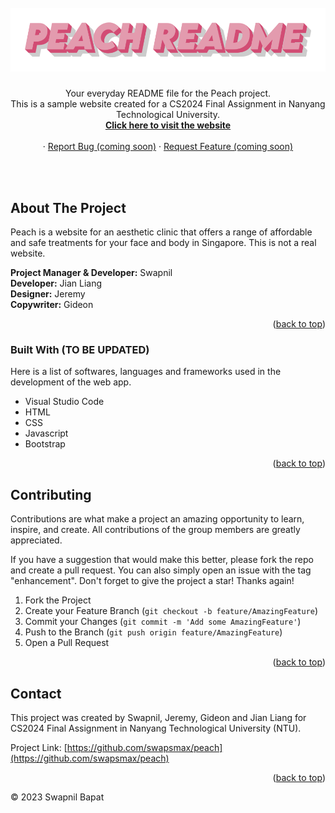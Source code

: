 <div id="top"></div>



<!-- PROJECT LOGO -->
<br />
<div align="center">
  <a href="https://github.com/swapsmax/peach">
    <img src="readme_images/peach_readme.png" alt="Logo">
  </a>

  <h3 align="center"></h3>

  <p align="center">
    Your everyday README file for the Peach project.
    <br />
    This is a sample website created for a CS2024 Final Assignment in Nanyang Technological University.<br>
    <a href="#"_blank"><strong>Click here to visit the website</strong></a>
    <br />
    <br />
    ·
    <a href="https://github.com/swapsmax/peach">Report Bug (coming soon)</a>
    ·
    <a href="https://github.com/swapsmax/peach">Request Feature (coming soon)</a>
  </p>
</div>

<br />
<br />


<!-- ABOUT THE PROJECT -->
## About The Project

Peach is a website for an aesthetic clinic that offers a range of affordable and safe treatments for your face and body in Singapore.
This is not a real website.

<b>Project Manager & Developer:</b> Swapnil <br>
<b>Developer:</b> Jian Liang <br>
<b>Designer:</b> Jeremy <br>
<b>Copywriter:</b> Gideon <br>

<p align="right">(<a href="#top">back to top</a>)</p>



### Built With (TO BE UPDATED)

Here is a list of softwares, languages and frameworks used in the development of the web app.

* Visual Studio Code
* HTML
* CSS
* Javascript
* Bootstrap


<p align="right">(<a href="#top">back to top</a>)</p>


<!-- CONTRIBUTING -->
## Contributing

Contributions are what make a project an amazing opportunity to learn, inspire, and create. All contributions of the group members are greatly appreciated.

If you have a suggestion that would make this better, please fork the repo and create a pull request. You can also simply open an issue with the tag "enhancement".
Don't forget to give the project a star! Thanks again!

1. Fork the Project
2. Create your Feature Branch (`git checkout -b feature/AmazingFeature`)
3. Commit your Changes (`git commit -m 'Add some AmazingFeature'`)
4. Push to the Branch (`git push origin feature/AmazingFeature`)
5. Open a Pull Request

<p align="right">(<a href="#top">back to top</a>)</p>




<!-- CONTACT -->
## Contact

This project was created by Swapnil, Jeremy, Gideon and Jian Liang for CS2024 Final Assignment in Nanyang Technological University (NTU).

Project Link: [https://github.com/swapsmax/peach](https://github.com/swapsmax/peach)

<p align="right">(<a href="#top">back to top</a>)</p>


© 2023 Swapnil Bapat

